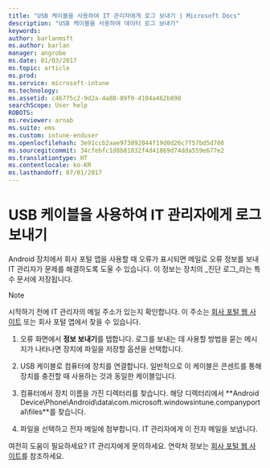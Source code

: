 ```yaml
---
title: "USB 케이블을 사용하여 IT 관리자에게 로그 보내기 | Microsoft Docs"
description: "USB 케이블을 사용하여 데이터 로그 보내기"
keywords: 
author: barlanmsft
ms.author: barlan
manager: angrobe
ms.date: 01/03/2017
ms.topic: article
ms.prod: 
ms.service: microsoft-intune
ms.technology: 
ms.assetid: c46775c2-9d2a-4a88-89f0-4104a462b898
searchScope: User help
ROBOTS: 
ms.reviewer: arnab
ms.suite: ems
ms.custom: intune-enduser
ms.openlocfilehash: 3e91ccb2aae973892044f19d0d26c7f57bd5d786
ms.sourcegitcommit: 34cfebfc1d8b81032f4d41869d74dda559e677e2
ms.translationtype: HT
ms.contentlocale: ko-KR
ms.lasthandoff: 07/01/2017
---
```

# <a name="send-logs-to-your-it-admin-using-a-usb-cable"></a>USB 케이블을 사용하여 IT 관리자에게 로그 보내기

Android 장치에서 회사 포털 앱을 사용할 때 오류가 표시되면 메일로 오류 정보를 보내 IT 관리자가 문제를 해결하도록 도울 수 있습니다. 이 정보는 장치의 _진단 로그_라는 특수 문서에 저장됩니다.

> [!Note]
> 시작하기 전에 IT 관리자의 메일 주소가 있는지 확인합니다. 이 주소는 [회사 포털 웹 사이트](http://portal.manage.microsoft.com) 또는 회사 포털 앱에서 찾을 수 있습니다.

1.  오류 화면에서 **정보 보내기**를 탭합니다. 로그를 보내는 데 사용할 방법을 묻는 메시지가 나타나면 장치에 파일을 저장할 옵션을 선택합니다.

2.  USB 케이블로 컴퓨터에 장치를 연결합니다. 일반적으로 이 케이블은 콘센트를 통해 장치를 충전할 때 사용하는 것과 동일한 케이블입니다.

3.  컴퓨터에서 장치 이름을 가진 디렉터리를 찾습니다. 해당 디렉터리에서 **Android Device\Phone\Android\data\com.microsoft.windowsintune.companyportal\files\**를 찾습니다.

4.  파일을 선택하고 전자 메일에 첨부합니다. IT 관리자에게 이 전자 메일을 보냅니다.

여전히 도움이 필요하세요? IT 관리자에게 문의하세요. 연락처 정보는 [회사 포털 웹 사이트](http://portal.manage.microsoft.com)를 참조하세요.
